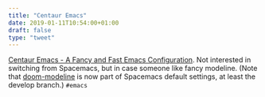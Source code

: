 ```yaml
---
title: "Centaur Emacs"
date: 2019-01-11T10:54:00+01:00
draft: false
type: "tweet"
---
```


[Centaur Emacs - A Fancy and Fast Emacs Configuration](https://seagle0128.github.io/.emacs.d/). Not interested in
switching from Spacemacs, but in case someone like fancy modeline. (Note that
[doom-modeline](https://github.com/seagle0128/doom-modeline) is now part of Spacemacs default settings, at least the develop
branch.) `#emacs`
